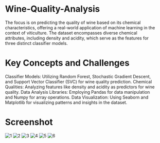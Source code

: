 # Wine-Quality-Analysis
The focus is on predicting the quality of wine based on its chemical characteristics, offering a real-world application of machine learning in the context of viticulture. The dataset encompasses diverse chemical attributes, including density and acidity, which serve as the features for three distinct classifier models.
# Key Concepts and Challenges

Classifier Models: Utilizing Random Forest, Stochastic Gradient Descent, and Support Vector Classifier (SVC) for wine quality prediction.
Chemical Qualities: Analyzing features like density and acidity as predictors for wine quality.
Data Analysis Libraries: Employing Pandas for data manipulation and Numpy for array operations.
Data Visualization: Using Seaborn and Matplotlib for visualizing patterns and insights in the dataset.

# Screenshot

![1](https://github.com/user-attachments/assets/bef842f4-3fbe-4aae-a4ee-da5ad7c17ce0)
![2](https://github.com/user-attachments/assets/182eedd8-06ef-4dfe-8666-d234d57077c7)
![3](https://github.com/user-attachments/assets/872c2c5b-5196-4022-b938-4bf2a55883cd)
![4](https://github.com/user-attachments/assets/55916229-86ab-4df1-85a6-2902b5cf5791)
![5](https://github.com/user-attachments/assets/1d390b1e-21c9-495a-8148-86756b8bb8a2)
![6](https://github.com/user-attachments/assets/b08a1fc4-4dda-4e90-a428-7f0c6d8d05a0)
